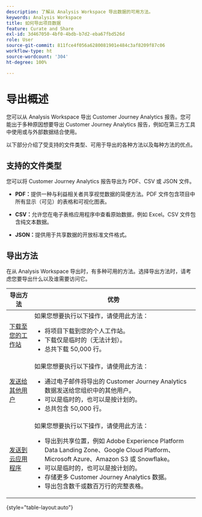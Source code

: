 ```yaml
---
description: 了解从 Analysis Workspace 导出数据的可用方法。
keywords: Analysis Workspace
title: 如何导出项目数据
feature: Curate and Share
exl-id: 3d467050-4bf0-4bdb-b7d2-eba67fbd526d
role: User
source-git-commit: 811fce4f056a6280081901e484c3af8209f87c06
workflow-type: ht
source-wordcount: '304'
ht-degree: 100%

---
```


# 导出概述

您可以从 Analysis Workspace 导出 Customer Journey Analytics 报告。您可能出于多种原因想要导出 Customer Journey Analytics 报告，例如在第三方工具中使用或与外部数据结合使用。

以下部分介绍了受支持的文件类型、可用于导出的各种方法以及每种方法的优点。

## 支持的文件类型

您可以将 Customer Journey Analytics 报告导出为 PDF、CSV 或 JSON 文件。

* **PDF：**&#x200B;提供一种与利益相关者共享视觉数据的简便方法。PDF 文件包含项目中所有显示（可见）的表格和可视化图表。

* **CSV：**&#x200B;允许您在电子表格应用程序中查看原始数据，例如 Excel。CSV 文件包含纯文本数据。

* **JSON：**&#x200B;提供用于共享数据的开放标准文件格式。

## 导出方法

在从 Analysis Workspace 导出时，有多种可用的方法。选择导出方法时，请考虑您要导出什么以及谁需要访问它。

| 导出方法 | 优势 |
|---------|----------|
| [下载至您的工作站](/help/analysis-workspace/export/download-send.md) | 如果您想要执行以下操作，请使用此方法： <ul><li>将项目下载到您的个人工作站。</li><li>下载仅是临时的（无法计划）。</li> <li>总共下载 50,000 行。</li> <!--true? Are there 2 different options to download to your workstation?--> <!-- is this emailing it? --> |
| [发送给其他用户](/help/analysis-workspace/export/t-schedule-report.md) | 如果您想要执行以下操作，请使用此方法： <ul><li>通过电子邮件将导出的 Customer Journey Analytics 数据发送给您组织中的其他用户。</li><li>可以是临时的，也可以是按计划的。</li> <li>总共包含 50,000 行。</li> <!--true?--> |
| [发送到云应用程序](/help/analysis-workspace/export/export-cloud.md) | 如果您想要执行以下操作，请使用此方法： <ul><li>导出到共享位置，例如 Adobe Experience Platform Data Landing Zone、Google Cloud Platform、Microsoft Azure、Amazon S3 或 Snowflake。</li><li>可以是临时的，也可以是按计划的。</li><li>存储更多 Customer Journey Analytics 数据。</li><li>导出包含数千或数百万行的完整表格。<!-- What other things? Wiki talks about things that aren't even possible in Data Warehouse. What are they? --> </li> |

{style="table-layout:auto"}
